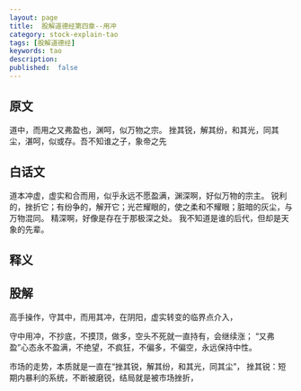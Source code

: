 ```yaml
---
layout: page
title:  股解道德经第四章--用冲
category: stock-explain-tao
tags: [股解道德经]
keywords: tao
description:
published:  false
---
```


## 原文
道中，而用之又弗盈也，渊呵，似万物之宗。
挫其锐，解其纷，和其光，同其尘，湛呵，似或存。吾不知谁之子，象帝之先

## 白话文
道本冲虚，虚实和合而用，似乎永远不愿盈满，渊深啊，好似万物的宗主。
锐利的，挫折它；有纷争的，解开它；光芒耀眼的，使之柔和不耀眼；脏暗的灰尘，与万物混同。
精深啊，好像是存在于那极深之处。
我不知道是谁的后代，但却是天象的先辈。
## 释义


## 股解
高手操作，守其中，而用其冲，在阴阳，虚实转变的临界点介入，

守中用冲，不抄底，不摸顶，做多，空头不死就一直持有，会继续涨；
“又弗盈”心态永不盈满，不绝望，不疯狂，不偏多，不偏空，永远保持中性。

市场的走势，本质就是一直在“挫其锐，解其纷，和其光，同其尘”，
挫其锐：短期内暴利的系统，不断被磨锐，结局就是被市场挫折，














